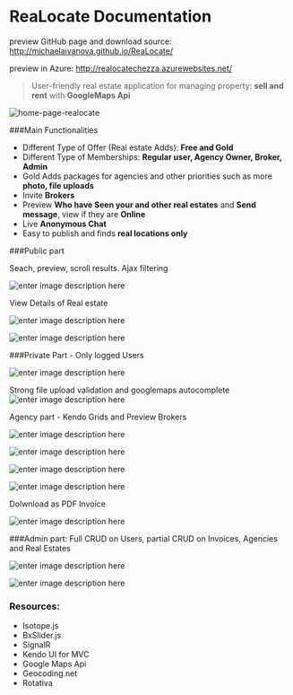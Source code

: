 ReaLocate Documentation
===================

preview GitHub page and download source: http://michaelaivanova.github.io/ReaLocate/

preview in Azure: http://realocatechezza.azurewebsites.net/

> User-friendly real estate application for managing property: 
**sell and rent** with  **GoogleMaps Api**

![home-page-realocate](http://s21.postimg.org/s3spn4w2f/Home_page_map_2.png)

###Main Functionalities

 - Different Type of Offer (Real estate Adds): **Free and Gold**
 - Different Type of Memberships: **Regular user, Agency Owner, Broker, Admin**
 - Gold Adds packages for agencies and other priorities such as more **photo, file uploads**
 - Invite **Brokers**
 - Preview **Who have Seen your and other real estates** and **Send message**, view if they are **Online**
 -  Live **Anonymous Chat** 
 -  Easy to publish and finds **real locations only**
 
 ###Public part

Seach, preview, scroll results. Ajax filtering

![enter image description here](http://s12.postimg.org/qwtt62ddp/all_real_estates.png)

View Details of Real estate

![enter image description here](http://s14.postimg.org/a0102q0qp/Real_estate_details.png)

![enter image description here](http://s23.postimg.org/891m3sv3f/Real_estate_details_2.png)

###Private Part - Only logged Users

![enter image description here](http://s14.postimg.org/oaake7h35/Who_View_real_Estate.png)

Strong file upload validation and googlemaps autocomplete
![enter image description here](http://s21.postimg.org/kgtqrtqon/create_real_estat.png)

Agency part - Kendo Grids and Preview Brokers

![enter image description here](http://s12.postimg.org/ysrbhl5x9/agency_brokers_list.png)

![enter image description here](http://s11.postimg.org/9ewim417n/Invite_brokers.png)

![enter image description here](http://s13.postimg.org/sgwbwhwmf/chat.png)

![enter image description here](http://s12.postimg.org/lretj7wal/Admin_part.png)

Dolwnload as PDF Invoice

![enter image description here](http://s29.postimg.org/bzcglwpkn/invoice_pdf.png)

###Admin part: 
Full CRUD on Users, partial CRUD on Invoices, Agencies and Real Estates

![enter image description here](http://s14.postimg.org/a4d71xzr5/admin_menu.png)

![enter image description here](http://s9.postimg.org/81lxba0vz/admin_users_update.png)

### Resources:

 - Isotope.js
 - BxSlider.js
 - SignalR
 - Kendo UI for MVC
 - Google Maps Api
 - Geocoding.net
 - Rotativa
